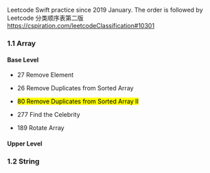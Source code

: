 Leetcode Swift practice since 2019 January.
The order is followed by Leetcode 分类顺序表第二版
https://cspiration.com/leetcodeClassification#10301

### 1.1 Array
#### Base Level
  * 27 Remove Element

  * 26 Remove Duplicates from Sorted Array

  * <mark>80 Remove Duplicates from Sorted Array II</mark>

  * 277 Find the Celebrity

  * 189 Rotate Array

#### Upper Level



### 1.2 String
